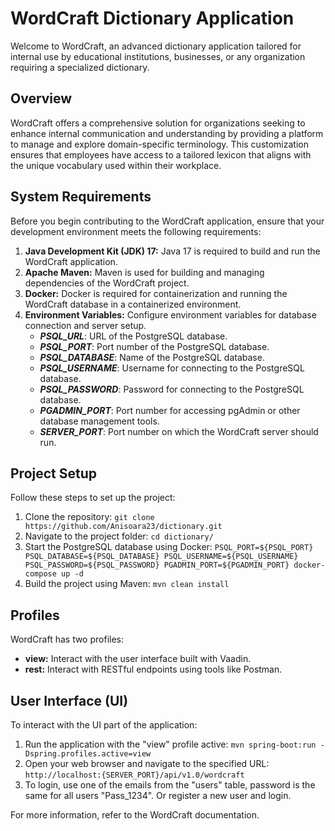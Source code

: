 # WordCraft Dictionary Application

Welcome to WordCraft, an advanced dictionary application tailored for internal use by educational institutions, businesses, or any organization requiring a specialized dictionary.

## Overview
WordCraft offers a comprehensive solution for organizations seeking to enhance internal communication and understanding by providing a platform to manage and explore domain-specific terminology. This customization ensures that employees have access to a tailored lexicon that aligns with the unique vocabulary used within their workplace.

## System Requirements
Before you begin contributing to the WordCraft application, ensure that your development environment meets the following requirements:
1. **Java Development Kit (JDK) 17:** Java 17 is required to build and run the WordCraft application.
2. **Apache Maven:** Maven is used for building and managing dependencies of the WordCraft project.
3. **Docker:** Docker is required for containerization and running the WordCraft database in a containerized environment.
4. **Environment Variables:** Configure environment variables for database connection and server setup.
   - ***PSQL_URL***: URL of the PostgreSQL database.
   - ***PSQL_PORT***: Port number of the PostgreSQL database.
   - ***PSQL_DATABASE***: Name of the PostgreSQL database.
   - ***PSQL_USERNAME***: Username for connecting to the PostgreSQL database.
   - ***PSQL_PASSWORD***: Password for connecting to the PostgreSQL database.
   - ***PGADMIN_PORT***: Port number for accessing pgAdmin or other database management tools.
   - ***SERVER_PORT***: Port number on which the WordCraft server should run.


## Project Setup
Follow these steps to set up the project:
1. Clone the repository: `git clone https://github.com/Anisoara23/dictionary.git`
2. Navigate to the project folder: `cd dictionary/`
3. Start the PostgreSQL database using Docker: `PSQL_PORT=${PSQL_PORT} PSQL_DATABASE=${PSQL_DATABASE} PSQL_USERNAME=${PSQL_USERNAME} PSQL_PASSWORD=${PSQL_PASSWORD} PGADMIN_PORT=${PGADMIN_PORT} docker-compose up -d`
4.  Build the project using Maven: `mvn clean install`

## Profiles
WordCraft has two profiles:
- **view:** Interact with the user interface built with Vaadin.
- **rest:** Interact with RESTful endpoints using tools like Postman.

## User Interface (UI)
To interact with the UI part of the application:
1. Run the application with the "view" profile active: `mvn spring-boot:run -Dspring.profiles.active=view`
2. Open your web browser and navigate to the specified URL: `http://localhost:{SERVER_PORT}/api/v1.0/wordcraft`
3. To login, use one of the emails from the "users" table, password is the same for all users "Pass_1234". Or register a new user and login.

For more information, refer to the WordCraft documentation.
